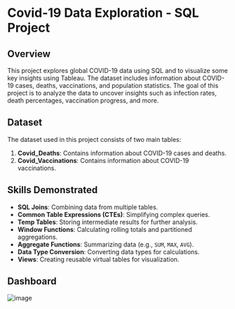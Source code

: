 # Covid-19 Data Exploration - SQL Project

## Overview
This project explores global COVID-19 data using SQL and to visualize some key insights using Tableau. The dataset includes information about COVID-19 cases, deaths, vaccinations, and population statistics. The goal of this project is to analyze the data to uncover insights such as infection rates, death percentages, vaccination progress, and more.

## Dataset
The dataset used in this project consists of two main tables:
1. **Covid_Deaths**: Contains information about COVID-19 cases and deaths.
2. **Covid_Vaccinations**: Contains information about COVID-19 vaccinations.

## Skills Demonstrated
- **SQL Joins**: Combining data from multiple tables.
- **Common Table Expressions (CTEs)**: Simplifying complex queries.
- **Temp Tables**: Storing intermediate results for further analysis.
- **Window Functions**: Calculating rolling totals and partitioned aggregations.
- **Aggregate Functions**: Summarizing data (e.g., `SUM`, `MAX`, `AVG`).
- **Data Type Conversion**: Converting data types for calculations.
- **Views**: Creating reusable virtual tables for visualization.

## Dashboard

![image](https://github.com/user-attachments/assets/c9860433-c2ec-4320-8025-5c148b5b7fac)
